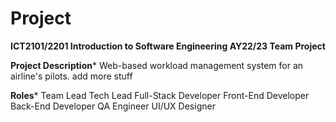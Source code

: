 # Project
**ICT2101/2201 Introduction to Software Engineering AY22/23 Team Project**

**Project Description***
Web-based workload management system for an airline's pilots.
add more stuff

**Roles***
Team Lead
Tech Lead
Full-Stack Developer
Front-End Developer
Back-End Developer
QA Engineer
UI/UX Designer
